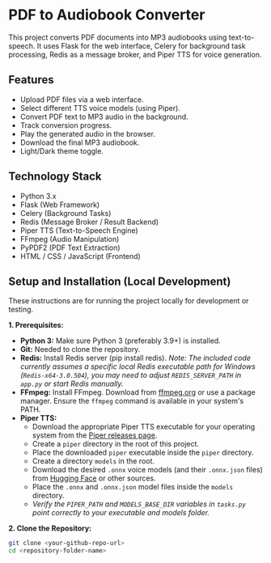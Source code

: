 # PDF to Audiobook Converter

This project converts PDF documents into MP3 audiobooks using text-to-speech. It uses Flask for the web interface, Celery for background task processing, Redis as a message broker, and Piper TTS for voice generation.

## Features

*   Upload PDF files via a web interface.
*   Select different TTS voice models (using Piper).
*   Convert PDF text to MP3 audio in the background.
*   Track conversion progress.
*   Play the generated audio in the browser.
*   Download the final MP3 audiobook.
*   Light/Dark theme toggle.

## Technology Stack

*   Python 3.x
*   Flask (Web Framework)
*   Celery (Background Tasks)
*   Redis (Message Broker / Result Backend)
*   Piper TTS (Text-to-Speech Engine)
*   FFmpeg (Audio Manipulation)
*   PyPDF2 (PDF Text Extraction)
*   HTML / CSS / JavaScript (Frontend)

## Setup and Installation (Local Development)

These instructions are for running the project locally for development or testing.

**1. Prerequisites:**

*   **Python 3:** Make sure Python 3 (preferably 3.9+) is installed.
*   **Git:** Needed to clone the repository.
*   **Redis:** Install Redis server (pip install redis). *Note: The included code currently assumes a specific local Redis executable path for Windows (`Redis-x64-3.0.504`), you may need to adjust `REDIS_SERVER_PATH` in `app.py` or start Redis manually.*
*   **FFmpeg:** Install FFmpeg. Download from [ffmpeg.org](https://ffmpeg.org/download.html) or use a package manager. Ensure the `ffmpeg` command is available in your system's PATH.
*   **Piper TTS:**
    *   Download the appropriate Piper TTS executable for your operating system from the [Piper releases page](https://github.com/rhasspy/piper/releases).
    *   Create a `piper` directory in the root of this project.
    *   Place the downloaded `piper` executable inside the `piper` directory.
    *   Create a directory `models` in the root.
    *   Download the desired `.onnx` voice models (and their `.onnx.json` files) from [Hugging Face](https://huggingface.co/rhasspy/piper-voices/tree/main) or other sources.
    *   Place the `.onnx` and `.onnx.json` model files inside the `models` directory.
    *   *Verify the `PIPER_PATH` and `MODELS_BASE_DIR` variables in `tasks.py` point correctly to your executable and models folder.*

**2. Clone the Repository:**

```bash
git clone <your-github-repo-url>
cd <repository-folder-name>